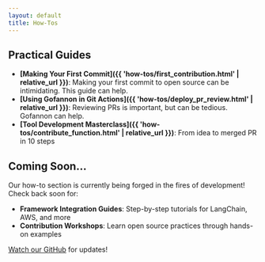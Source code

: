 ```yaml
---  
layout: default  
title: How-Tos
---  
```


## Practical Guides
- **[Making Your First Commit]({{ 'how-tos/first_contribution.html' | relative_url }})**: Making your first commit to open source can be intimidating. This guide can help.
- **[Using Gofannon in Git Actions]({{ 'how-tos/deploy_pr_review.html' | relative_url }})**: Reviewing PRs is important, but can be tedious. Gofannon can help.
- **[Tool Development Masterclass]({{ 'how-tos/contribute_function.html' | relative_url }})**: From idea to merged PR in 10 steps


## Coming Soon...

Our how-to section is currently being forged in the fires of development! Check back soon for:

- **Framework Integration Guides**: Step-by-step tutorials for LangChain, AWS, and more
- **Contribution Workshops**: Learn open source practices through hands-on examples

[Watch our GitHub](https://github.com/The-AI-Alliance/gofannon) for updates!  